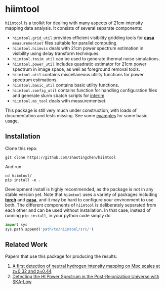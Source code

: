 # **hiimtool**
`hiimtool` is a toolkit for dealing with many aspects of 21cm intensity mapping data analysis. It consists of several separate components:

- `hiimtool.grid_util` provides efficient visibility gridding tools for [**casa**](https://casadocs.readthedocs.io/en/stable/) `measurementset` files suitable for parallel computing.
- `hiimtool.hiimvis` deals with 21cm power spectrum estimation in visibility using delay transform techniques.
- `hiimtool.tnsim_util` can be used to generate thermal noise simulations.
- `hiimtool.power_util` includes quadratic estimator for 21cm power spectrum in image space, as well as foreground removal tools.
- `hiimtool.util` contains miscellaneous utility functions for power spectrum estimations.
- `hiimtool.basic_util` contains basic utility functions.
- `hiimtool.config_util` contains function for handling configuration files and generate slurm sbatch scripts for [interim](https://github.com/zhaotingchen/hiim_pipeline/tree/main/interim).
- `hiimtool.ms_tool` deals with measurementset.

This package is still very much under construction, with loads of documentatino and tests missing. See some [examples](examples/) for some basic usage.

## Installation
Clone this repo:
```
git clone https://github.com/zhaotingchen/hiimtool
```

And run
```
cd hiimtool/
pip install -e .
```

Development install is highly recommended, as the package is not in any stable version yet. Note that `hiimtool` uses a variety of packages including [**torch**](https://pytorch.org/) and [**casa**](https://casadocs.readthedocs.io/en/stable/), and it may be hard to configure your environment to use both. The different components of `hiimtool` is deliberately separated from each other and can be used without installation. In that case, instead of running `pip install`, in your python code simply do
```python
import sys
sys.path.append('path/to/hiimtool/src/')
```

## Related Work
Papers that use this package for producing the results:
1. [A first detection of neutral hydrogen intensity mapping on Mpc scales at z≈0.32 and z≈0.44](https://arxiv.org/abs/2301.11943)
2. [Detecting the HI Power Spectrum in the Post-Reionization Universe with SKA-Low](https://arxiv.org/abs/2302.11504)